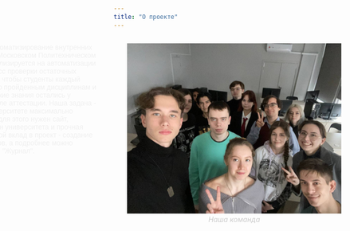 ```yaml
---
title: "О проекте"
---
```


<div style="width: 100vw; position: relative; left: 50%; right: 50%; margin-left: -585px; margin-right: -50vw; background: transparent; padding: 0 20px; display: flex; justify-content: center;">
    <div style="display: flex; justify-content: space-between; gap: 20px; max-width: 1200px; width: 100%; padding: 0 20px; margin-left: -300px">
        <div style="flex: 1;">
            <p style="font-family: 'Montserrat', sans-serif; font-size: 14px; color: #F0F0F0;">Я являюсь участником проекта “Автоматизирование внутренних бизнес-процессов университета” в Московском Политехническом Университете. Моя команда специализируется на автоматизации системы остаточных знаний. Процесс проверки остаточных знаний обучающихся состоит в том, чтобы студенты каждый семестр проходили тестирование по пройденным дисциплинам и таким образом мы бы понимали, какие знания остались у студента спустя какое-то время после аттестации. Наша задача - сделать этот процесс в нашем университете максимально простым и автоматизированным, а для этого нужен сайт, стилизованный под основной дизайн университета и прочная серверная часть с базой данных. Мой вклад в проект - создание макетов страниц некоторых разделов, а подробнее можно взглянуть и ознакомиться в разделе "Журнал".</p>
        </div>
        <figure style="flex: 1; border-radius: 10px;">
            <img src="/images/team.jpg" alt="Наша команда" style="width: 100%; height: 100%; object-fit: cover;">
            <figcaption style="font-style: italic; color: #ccc; text-align: center;">Наша команда</figcaption>
        </figure>
    </div>
</div>